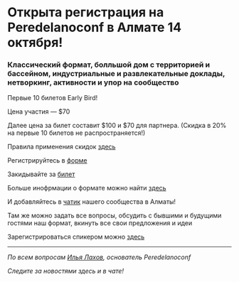 # Открыта регистрация на **Peredelanoconf** в Алмате 14 октября! 

### Классический формат, болльшой дом с территорией и бассейном, индустриальные и развлекательные доклады, нетворкинг, активности и упор на сообщество

Первые 10 билетов Early Bird!

Цена участия — $70

Далее цена за билет составит $100 и $70 для партнера.
(Скидка в 20% на первые 10 билетов не распространяется!)

Правила применения скидок [здесь](/./guides/discount.md)

Регистрируйтесь в [форме](https://docs.google.com/forms/d/1Q0ywuFYayb4db_oA0U08nrRxuFlKiQcyQCIs7Pl3W2I)

Закидывайте за [билет](/./guides/how-to-pay.md)

Больше инофрмации о формате можно найти [здесь](/./confs/standard.md)

И добавляйтесь в [чатик](https://t.me/peredelanoconf_kz) нашего сообщества в Алматы! 

Там же можно задать все вопросы, обсудить с бывшими и будущими гостями наш формат, вкинуть все свои предложения и идеи

Зарегистрироваться спикером можно [здесь](/./guides/tech-speech.md)

---

_По всем вопросам [Илья Лахов](https://t.me/ilakhov), основатель Peredelanoconf_

_Следите за новостями здесь и в чате!_
